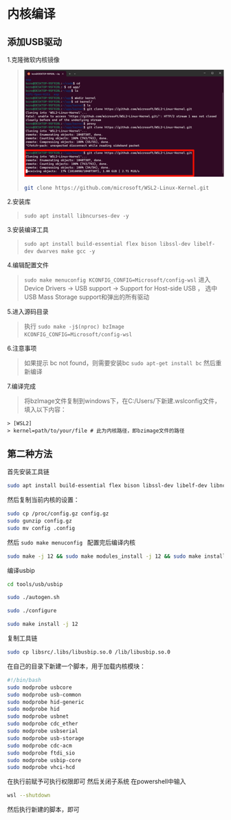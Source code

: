# 内核编译

## 添加USB驱动
1.克隆微软内核镜像
> ![](./1.png)
> ```bash
> git clone https://github.com/microsoft/WSL2-Linux-Kernel.git
> ```

2.安装库
> ```sudo apt install libncurses-dev -y```

3.安装编译工具
> ```sudo apt install build-essential flex bison libssl-dev libelf-dev dwarves make gcc -y```

4.编辑配置文件
> ```sudo make menuconfig KCONFIG_CONFIG=Microsoft/config-wsl```
> 进入Device Drivers -> USB support -> Support for Host-side USB ，
> 选中 USB Mass Storage support和弹出的所有驱动


5.进入源码目录
> 执行 ```sudo make -j$(nproc) bzImage KCONFIG_CONFIG=Microsoft/config-wsl```


6.注意事项
> 如果提示 bc not found，则需要安装bc
> ```sudo apt-get install bc```
> 然后重新编译


7.编译完成
> 将bzImage文件复制到windows下，在C:/Users/<username>下新建.wslconfig文件，填入以下内容：
``` 
> [WSL2]
> kernel=path/to/your/file # 此为内核路径，即bzimage文件的路径
```

## 第二种方法

首先安装工具链
```bash
sudo apt install build-essential flex bison libssl-dev libelf-dev libncurses-dev autoconf libudev-dev libtool
```

然后复制当前内核的设置：
```bash
sudo cp /proc/config.gz config.gz
sudo gunzip config.gz
sudo mv config .config
```
然后 ```sudo make menuconfig ```
配置完后编译内核
```bash
sudo make -j 12 && sudo make modules_install -j 12 && sudo make install -j 12
```

编译usbip
```bash
cd tools/usb/usbip
```
```bash
sudo ./autogen.sh
```
```bash
sudo ./configure
```
```bash
sudo make install -j 12
```
复制工具链
```bash
sudo cp libsrc/.libs/libusbip.so.0 /lib/libusbip.so.0
```

在自己的目录下新建一个脚本，用于加载内核模块：
```bash
#!/bin/bash
sudo modprobe usbcore
sudo modprobe usb-common
sudo modprobe hid-generic
sudo modprobe hid
sudo modprobe usbnet
sudo modprobe cdc_ether
sudo modprobe usbserial
sudo modprobe usb-storage
sudo modprobe cdc-acm
sudo modprobe ftdi_sio
sudo modprobe usbip-core
sudo modprobe vhci-hcd
```
在执行前赋予可执行权限即可
然后关闭子系统
在powershell中输入
```bash
wsl --shutdown
```
然后执行新建的脚本，即可

